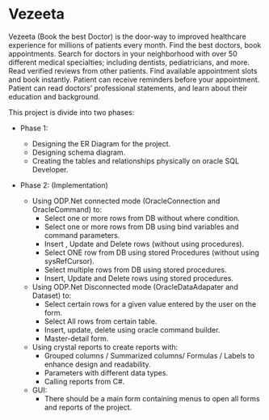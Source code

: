 # Vezeeta

Vezeeta (Book the best Doctor) is the door-way to improved healthcare experience for millions of patients every month. Find the best doctors, book appointments. Search for doctors in your neighborhood with over 50 different medical specialties; including dentists, pediatricians, and more. Read verified reviews from other patients. Find available appointment slots and book instantly. Patient can receive reminders before your appointment. Patient can read doctors’ professional statements, and learn about their education and background.

This project is divide into two phases:
 - Phase 1:
   - Designing the ER Diagram for the project.
   - Designing schema diagram.
   - Creating the tables and relationships physically on oracle SQL Developer.

 - Phase 2: (Implementation)
   - Using ODP.Net connected mode (OracleConnection and OracleCommand) to:
      - Select one or more rows from DB without where condition.
      - Select one or more rows from DB using bind variables and command parameters.
      - Insert , Update and Delete rows (without using procedures).
      - Select ONE row from DB using stored Procedures (without using sysRefCursor).
      - Select multiple rows from DB using stored procedures.
      - Insert, Update and Delete rows using stored procedures.
   - Using ODP.Net Disconnected mode (OracleDataAdapater and Dataset) to:
      - Select certain rows for a given value entered by the user on the form.
      - Select All rows from certain table.
      - Insert, update, delete using oracle command builder.
      - Master-detail form.
   - Using crystal reports to create reports with:
      - Grouped columns / Summarized columns/ Formulas / Labels to enhance design and readability.
      - Parameters with different data types.
      - Calling reports from C#.
   - GUI:
      - There should be a main form containing menus to open all forms and reports of the project.

